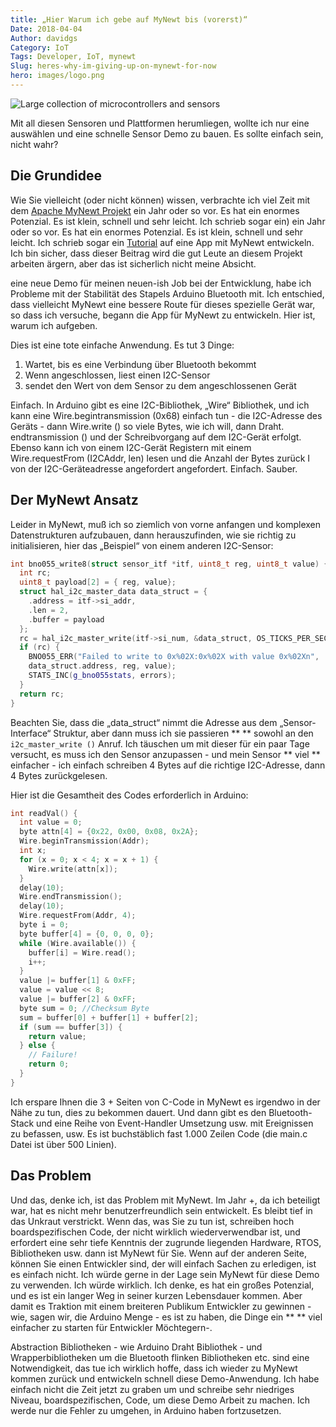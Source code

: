 ```yaml
---
title: „Hier Warum ich gebe auf MyNewt bis (vorerst)“
Date: 2018-04-04
Author: davidgs
Category: IoT
Tags: Developer, IoT, mynewt
Slug: heres-why-im-giving-up-on-mynewt-for-now
hero: images/logo.png
---
```


![Large collection of microcontrollers and sensors](/posts/category/iot/iot-software/images/IMG_3724-300x293.jpg)

Mit all diesen Sensoren und Plattformen herumliegen, wollte ich nur eine auswählen und eine schnelle Sensor Demo zu bauen. Es sollte einfach sein, nicht wahr?

## Die Grundidee

Wie Sie vielleicht (oder nicht können) wissen, verbrachte ich viel Zeit mit dem [Apache MyNewt Projekt](https://mynewt.apache.org/) ein Jahr oder so vor. Es hat ein enormes Potenzial. Es ist klein, schnell und sehr leicht. Ich schrieb sogar ein) ein Jahr oder so vor. Es hat ein enormes Potenzial. Es ist klein, schnell und sehr leicht. Ich schrieb sogar ein [Tutorial](/posts/category/iot/iot-software/building-an-app-with-apache-mynewt/) auf eine App mit MyNewt entwickeln. Ich bin sicher, dass dieser Beitrag wird die gut Leute an diesem Projekt arbeiten ärgern, aber das ist sicherlich nicht meine Absicht.

eine neue Demo für meinen neuen-ish Job bei der Entwicklung, habe ich Probleme mit der Stabilität des Stapels Arduino Bluetooth mit. Ich entschied, dass vielleicht MyNewt eine bessere Route für dieses spezielle Gerät war, so dass ich versuche, begann die App für MyNewt zu entwickeln. Hier ist, warum ich aufgeben.

Dies ist eine tote einfache Anwendung. Es tut 3 Dinge:

1. Wartet, bis es eine Verbindung über Bluetooth bekommt
2. Wenn angeschlossen, liest einen I2C-Sensor
3. sendet den Wert von dem Sensor zu dem angeschlossenen Gerät

Einfach. In Arduino gibt es eine I2C-Bibliothek, „Wire“ Bibliothek, und ich kann eine Wire.begintransmission (0x68) einfach tun - die I2C-Adresse des Geräts - dann Wire.write () so viele Bytes, wie ich will, dann Draht. endtransmission () und der Schreibvorgang auf dem I2C-Gerät erfolgt. Ebenso kann ich von einem I2C-Gerät Registern mit einem Wire.requestFrom (I2CAddr, len) lesen und die Anzahl der Bytes zurück I von der I2C-Geräteadresse angefordert angefordert. Einfach. Sauber.

## Der MyNewt Ansatz

Leider in MyNewt, muß ich so ziemlich von vorne anfangen und komplexen Datenstrukturen aufzubauen, dann herauszufinden, wie sie richtig zu initialisieren, hier das „Beispiel“ von einem anderen I2C-Sensor:

```cpp
int bno055_write8(struct sensor_itf *itf, uint8_t reg, uint8_t value) {
  int rc;
  uint8_t payload[2] = { reg, value};
  struct hal_i2c_master_data data_struct = {
    .address = itf->si_addr,
    .len = 2,
    .buffer = payload
  };
  rc = hal_i2c_master_write(itf->si_num, &data_struct, OS_TICKS_PER_SEC, 1);
  if (rc) {
    BNO055_ERR("Failed to write to 0x%02X:0x%02X with value 0x%02Xn",
    data_struct.address, reg, value);
    STATS_INC(g_bno055stats, errors);
  }
  return rc;
}
```

Beachten Sie, dass die „data_struct“ nimmt die Adresse aus dem „Sensor-Interface“ Struktur, aber dann muss ich sie passieren ** ** sowohl an den `i2c_master_write ()` Anruf. Ich täuschen um mit dieser für ein paar Tage versucht, es muss ich den Sensor anzupassen - und mein Sensor ** viel ** einfacher - ich einfach schreiben 4 Bytes auf die richtige I2C-Adresse, dann 4 Bytes zurückgelesen.

Hier ist die Gesamtheit des Codes erforderlich in Arduino:

```cpp
int readVal() {
  int value = 0;
  byte attn[4] = {0x22, 0x00, 0x08, 0x2A};
  Wire.beginTransmission(Addr);
  int x;
  for (x = 0; x < 4; x = x + 1) {
    Wire.write(attn[x]);
  }
  delay(10);
  Wire.endTransmission();
  delay(10);
  Wire.requestFrom(Addr, 4);
  byte i = 0;
  byte buffer[4] = {0, 0, 0, 0};
  while (Wire.available()) {
    buffer[i] = Wire.read();
    i++;
  }
  value |= buffer[1] & 0xFF;
  value = value << 8;
  value |= buffer[2] & 0xFF;
  byte sum = 0; //Checksum Byte
  sum = buffer[0] + buffer[1] + buffer[2];
  if (sum == buffer[3]) {
    return value;
  } else {
    // Failure!
    return 0;
  }
}
```

Ich erspare Ihnen die 3 + Seiten von C-Code in MyNewt es irgendwo in der Nähe zu tun, dies zu bekommen dauert. Und dann gibt es den Bluetooth-Stack und eine Reihe von Event-Handler Umsetzung usw. mit Ereignissen zu befassen, usw. Es ist buchstäblich fast 1.000 Zeilen Code (die main.c Datei ist über 500 Linien).

## Das Problem

Und das, denke ich, ist das Problem mit MyNewt. Im Jahr +, da ich beteiligt war, hat es nicht mehr benutzerfreundlich sein entwickelt. Es bleibt tief in das Unkraut verstrickt. Wenn das, was Sie zu tun ist, schreiben hoch boardspezifischen Code, der nicht wirklich wiederverwendbar ist, und erfordert eine sehr tiefe Kenntnis der zugrunde liegenden Hardware, RTOS, Bibliotheken usw. dann ist MyNewt für Sie. Wenn auf der anderen Seite, können Sie einen Entwickler sind, der will einfach Sachen zu erledigen, ist es einfach nicht. Ich würde gerne in der Lage sein MyNewt für diese Demo zu verwenden. Ich würde wirklich. Ich denke, es hat ein großes Potenzial, und es ist ein langer Weg in seiner kurzen Lebensdauer kommen. Aber damit es Traktion mit einem breiteren Publikum Entwickler zu gewinnen - wie, sagen wir, die Arduino Menge - es ist zu haben, die Dinge ein ** ** viel einfacher zu starten für Entwickler Möchtegern-.

Abstraction Bibliotheken - wie Arduino Draht Bibliothek - und Wrapperbibliotheken um die Bluetooth flinken Bibliotheken etc. sind eine Notwendigkeit, das tue ich wirklich hoffe, dass ich wieder zu MyNewt kommen zurück und entwickeln schnell diese Demo-Anwendung. Ich habe einfach nicht die Zeit jetzt zu graben um und schreibe sehr niedriges Niveau, boardspezifischen, Code, um diese Demo Arbeit zu machen. Ich werde nur die Fehler zu umgehen, in Arduino haben fortzusetzen.
